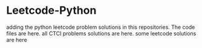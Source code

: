# Leetcode-Python
adding the python leetcode problem solutions in this repositories. 
The code files are here.
all CTCI problems solutions are here.
some leetcode solutions are here




























































































































































































































































































































































































































































































































































































































































































































































































































































































































































































